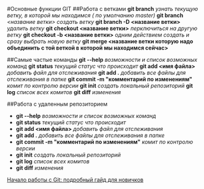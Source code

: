 #Основные функции GIT
##Работа с ветками
**git branch**  *узнать текущую ветку, в которой мы находимся ( по умолчанию master)*
**git branch** *<название ветки> создать ветку*
**git branch -D <название ветки>** *удалить ветку*
**git checkout <название ветки>**  *перключиться на другую ветку*
**git checkout -b <название ветки>** *одним действием создать и сразу выбрать новую ветку*
**git merge <название ветки которую надо объединить с той веткой в которой мы находимся сейчас>**

##Cамые частые команды
**git --help**  *возможности и список возможных команд*
**git status** *текущий статус что происходит*
**git add <имя файла>** *добавить файл для отслеживания*
**git add .**  *добавить все файлы для отслеживания в папке*
**git commit -m "комментарий по изменениям"**  *комит по контролю версии*
**git init** *создать локальный репозиторий*
**git log** *список всех комитов*
**git diff** *изменения*

##Работа с удаленным репозиторием
- **git --help**  *возможности и список возможных команд*
- **git status** *текущий статус что происходит*
- **git add <имя файла>** *добавить файл для отслеживания*
- **git add .**  *добавить все файлы для отслеживания в папке*
- **git commit -m "комментарий по изменениям"**  *комит по контролю версии*
- **git init** *создать локальный репозиторий*
- **git log** *список всех комитов*
- **git diff** *изменения* 

[Начало работы с Git: подробный гайд для новичков](https://javarush.ru/groups/posts/2683-nachalo-rabotih-s-git-podrobnihy-gayd-dlja-novichkov)